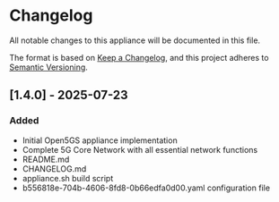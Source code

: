 # Changelog

All notable changes to this appliance will be documented in this file.

The format is based on [Keep a Changelog](https://keepachangelog.com/en/1.1.0/),
and this project adheres to [Semantic Versioning](https://semver.org/spec/v2.0.0.html).

## [1.4.0] - 2025-07-23

### Added

- Initial Open5GS appliance implementation
- Complete 5G Core Network with all essential network functions
- README.md
- CHANGELOG.md
- appliance.sh build script
- b556818e-704b-4606-8fd8-0b66edfa0d00.yaml configuration file